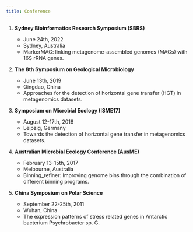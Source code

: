 ```yaml
---
title: Conference
---
```


1. **Sydney Bioinformatics Research Symposium (SBRS)**
   + June 24th, 2022
   + Sydney, Australia
   + MarkerMAG: linking metagenome-assembled genomes (MAGs) with 16S rRNA genes.


1. **The 8th Symposium on Geological Microbiology**
   + June 13th, 2019
   + Qingdao, China 
   + Approaches for the detection of horizontal gene transfer (HGT) in metagenomics datasets.


1. **Symposium on Microbial Ecology (ISME17)**
   + August 12-17th, 2018 
   + Leipzig, Germany
   + Towards the detection of horizontal gene transfer in metagenomics datasets.


1. **Australian Microbial Ecology Conference (AusME)**
   + February 13-15th, 2017 
   + Melbourne, Australia
   + Binning_refiner: Improving genome bins through the combination of different binning programs.


1. **China Symposium on Polar Science**
   + September 22-25th, 2011 
   + Wuhan, China
   + The expression patterns of stress related genes in Antarctic bacterium Psychrobacter sp. G.

